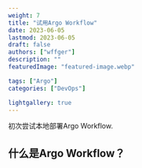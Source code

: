 ```yaml
---
weight: 7
title: "试用Argo Workflow"
date: 2023-06-05
lastmod: 2023-06-05
draft: false
authors: ["wffger"]
description: ""
featuredImage: "featured-image.webp"

tags: ["Argo"]
categories: ["DevOps"]

lightgallery: true
---
```


初次尝试本地部署Argo Workflow.

<!--more-->

## 什么是Argo Workflow？